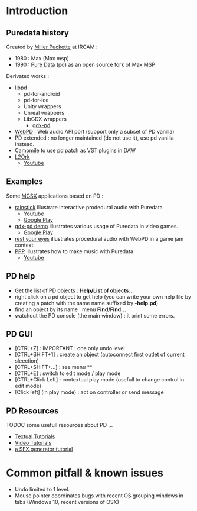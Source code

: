 # Introduction

## Puredata history

Created by [Miller Puckette](https://fr.wikipedia.org/wiki/Miller_Puckette) at IRCAM :

* 1980 : Max (Max msp)
* 1990 : [Pure Data](https://fr.wikipedia.org/wiki/Pure_Data) (pd) as an open source fork of Max MSP

Derivated works :

* [libpd](https://puredata.info/dev/summer-of-code/LibPd)
  * pd-for-android
  * pd-for-ios
  * Unity wrappers
  * Unreal wrappers
  * LibGDX wrappers
    * [gdx-pd](https://github.com/mgsx-dev/gdx-pd)
* [WebPD](https://github.com/sebpiq/WebPd) : Web audio API port (support only a subset of PD vanilla)
* PD extended : no longer maintained (do not use it), use pd vanilla instead.
* [Camomile](https://github.com/pierreguillot/Camomile) to use pd patch as VST plugins in DAW
* [L2Ork](http://l2ork.music.vt.edu/main/)
  * [Youtube](https://www.youtube.com/watch?v=xc5I3wbwH_4)


## Examples

Some [MGSX](http://www.mgsx.net/) applications based on PD :

* [rainstick](https://github.com/mgsx-dev/rainstick) illustrate interactive prodedural audio with Puredata
  * [Youtube](https://www.youtube.com/watch?v=dQfsuBqcNso)
  * [Google Play](https://play.google.com/store/apps/details?id=net.mgsx.rainstick)
* [gdx-pd demo](https://github.com/mgsx-dev/gdx-pd-demo) illustrates various usage of Puredata in video games.
  * [Google Play](https://play.google.com/store/apps/details?id=net.mgsx.pd.demo)
* [rest your eyes](https://mgsx.itch.io/eyes-rest) illustrates procedural audio with WebPD in a game jam context.
* [PPP](http://ppp.mgsx.net) illustrates how to make music with Puredata
  * [Youtube](https://www.youtube.com/watch?v=XEymJGuHoMU)

## PD help

* Get the list of PD objects : **Help/List of objects...**
* right click on a pd object to get help (you can write your own help file by creating a patch with the same name suffixed by **-help.pd**)
* find an object by its name : menu **Find/Find...**
* watchout the PD console (the main window) : it print some errors.

## PD GUI

* [CTRL+Z] : IMPORTANT : one only undo level
* [CTRL+SHIFT+1] : create an object (autoconnect first outlet of current sleection)
* [CTRL+SHIFT+...] : see menu **
* [CTRL+E] : switch to edit mode / play mode
* [CTRL+Click Left] : contextual play mode (usefull to change control in edit mode)
* [Click left] (in play mode) : act on controller or send message

## PD Resources

TODOC some usefull resources about PD ...

* [Textual Tutorials](http://www.pd-tutorial.com/english/index.html)
* [Video Tutorials](https://www.youtube.com/playlist?list=PL12DC9A161D8DC5DC)
* [a SFX generator tutorial](http://www.mgsx.net/articles/pd/bfxr-like-with-pd/bfxr-like-with-pd.html)


# Common pitfall & known issues

* Undo limited to 1 level.
* Mouse pointer coordinates bugs with recent OS grouping windows in tabs (Windows 10, recent versions of OSX)





